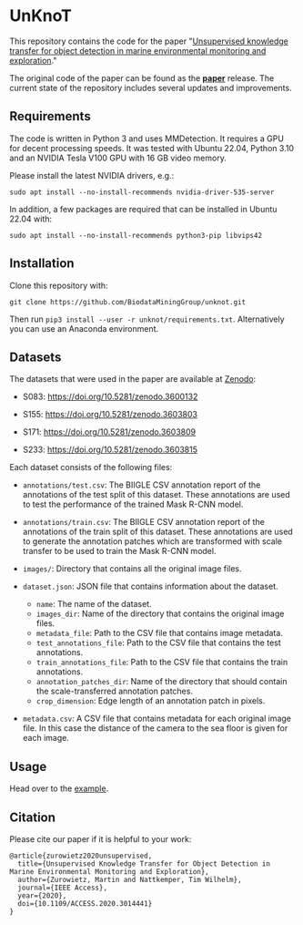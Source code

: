 # UnKnoT

This repository contains the code for the paper "[Unsupervised knowledge transfer for object detection in marine environmental monitoring and exploration](https://doi.org/10.1109/ACCESS.2020.3014441)."

The original code of the paper can be found as the [**paper**](releases/tag/paper) release. The current state of the repository includes several updates and improvements.

## Requirements

The code is written in Python 3 and uses MMDetection. It requires a GPU for decent processing speeds. It was tested with Ubuntu 22.04, Python 3.10 and an NVIDIA Tesla V100 GPU with 16 GB video memory.

Please install the latest NVIDIA drivers, e.g.:

```
sudo apt install --no-install-recommends nvidia-driver-535-server
```

In addition, a few packages are required that can be installed in Ubuntu 22.04 with:

```
sudo apt install --no-install-recommends python3-pip libvips42
```

## Installation

Clone this repository with:

```
git clone https://github.com/BiodataMiningGroup/unknot.git
```

Then run `pip3 install --user -r unknot/requirements.txt`. Alternatively you can use an Anaconda environment.

## Datasets

The datasets that were used in the paper are available at [Zenodo](https://zenodo.org/):

- S083: <https://doi.org/10.5281/zenodo.3600132>

- S155: <https://doi.org/10.5281/zenodo.3603803>

- S171: <https://doi.org/10.5281/zenodo.3603809>

- S233: <https://doi.org/10.5281/zenodo.3603815>

Each dataset consists of the following files:

- `annotations/test.csv`: The BIIGLE CSV annotation report of the annotations of the test split of this dataset. These annotations are used to test the performance of the trained Mask R-CNN model.

- `annotations/train.csv`: The BIIGLE CSV annotation report of the annotations of the train split of this dataset. These annotations are used to generate the annotation patches which are transformed with scale transfer to be used to train the Mask R-CNN model.

- `images/`: Directory that contains all the original image files.

- `dataset.json`: JSON file that contains information about the dataset.
   - `name`: The name of the dataset.
   - `images_dir`: Name of the directory that contains the original image files.
   - `metadata_file`: Path to the CSV file that contains image metadata.
   - `test_annotations_file`: Path to the CSV file that contains the test annotations.
   - `train_annotations_file`: Path to the CSV file that contains the train annotations.
   - `annotation_patches_dir`: Name of the directory that should contain the scale-transferred annotation patches.
   - `crop_dimension`: Edge length of an annotation patch in pixels.

- `metadata.csv`: A CSV file that contains metadata for each original image file. In this case the distance of the camera to the sea floor is given for each image.

## Usage

Head over to the [example](example).

## Citation

Please cite our paper if it is helpful to your work:

```
@article{zurowietz2020unsupervised,
  title={Unsupervised Knowledge Transfer for Object Detection in Marine Environmental Monitoring and Exploration}, 
  author={Zurowietz, Martin and Nattkemper, Tim Wilhelm},
  journal={IEEE Access}, 
  year={2020},
  doi={10.1109/ACCESS.2020.3014441}
}
```
